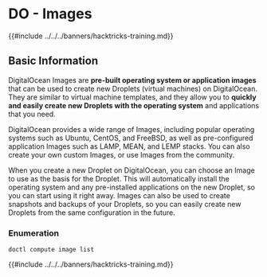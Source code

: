 # DO - Images

{{#include ../../../banners/hacktricks-training.md}}

## Basic Information

DigitalOcean Images are **pre-built operating system or application images** that can be used to create new Droplets (virtual machines) on DigitalOcean. They are similar to virtual machine templates, and they allow you to **quickly and easily create new Droplets with the operating system** and applications that you need.

DigitalOcean provides a wide range of Images, including popular operating systems such as Ubuntu, CentOS, and FreeBSD, as well as pre-configured application Images such as LAMP, MEAN, and LEMP stacks. You can also create your own custom Images, or use Images from the community.

When you create a new Droplet on DigitalOcean, you can choose an Image to use as the basis for the Droplet. This will automatically install the operating system and any pre-installed applications on the new Droplet, so you can start using it right away. Images can also be used to create snapshots and backups of your Droplets, so you can easily create new Droplets from the same configuration in the future.

### Enumeration

```
doctl compute image list
```

{{#include ../../../banners/hacktricks-training.md}}
